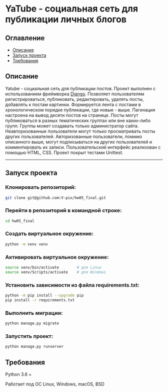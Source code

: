 # YaTube - cоциальная сеть для публикации личных блогов

## Оглавление
- [Описание](#description)
- [Запуск проекта](#launch)
- [Требования](#requirements)

<a id=description></a>
## Описание
Yatube - социальная сеть для публикации постов. Проект выполнен с использованием фреймворка [Django](https://www.djangoproject.com/). Позволяет пользователям регистрироваться, публиковать, редактировать, удалять посты, добавлять к постам картинки. Формируется лента с постами в хронологическом порядке публикации, где новые - выше. Пагинация настроена на вывод десяти постов на странице. Посты могут публиковаться в разных тематических группах или вне каких-либо групп. Группы может создавать только администратор сайта. Неавторизованные пользователи могут только просматривать посты других пользователей. Авторизованные пользователи, помимо описанного выше, могут подписываться на других пользователей и комментировать их записи. Пользовательский интерфейс реализован с помощью HTML, CSS. Проект покрыт тестами Unittest.

---
<a id=launch></a>
## Запуск проекта
### Клонировать репозиторий:
```bash
git clone git@github.com:V-pix/hw05_final.git
```
### Перейти в репозиторий в командной строке:
```bash
cd hw05_final
```
### Cоздать виртуальное окружение:
```bash
python -m venv venv
```
### Активировать виртуальное окружение:
```bash
source venv/bin/activate        # для Linux
source venv/Scripts/activate    # для Windows
```
### Установить зависимости из файла requirements.txt:
```bash
python -m pip install --upgrade pip
pip install -r requirements.txt
```
### Выполнить миграции:
```bash
python manage.py migrate
```
### Запустить проект:
```bash
python manage.py runserver
```
<a id=requirements></a>
## Требования
Python 3.6 +

Работает под ОС Linux, Windows, macOS, BSD
